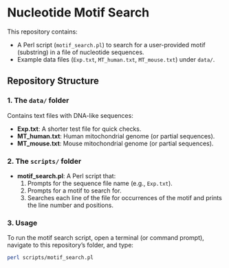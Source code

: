# Nucleotide Motif Search

This repository contains:
- A Perl script (`motif_search.pl`) to search for a user-provided motif (substring) in a file of nucleotide sequences.
- Example data files (`Exp.txt`, `MT_human.txt`, `MT_mouse.txt`) under `data/`.

## Repository Structure
### 1. The `data/` folder
Contains text files with DNA-like sequences:
- **Exp.txt**: A shorter test file for quick checks.
- **MT_human.txt**: Human mitochondrial genome (or partial sequences).
- **MT_mouse.txt**: Mouse mitochondrial genome (or partial sequences).

### 2. The `scripts/` folder
- **motif_search.pl**: A Perl script that:
  1. Prompts for the sequence file name (e.g., `Exp.txt`).
  2. Prompts for a motif to search for.
  3. Searches each line of the file for occurrences of the motif and prints the line number and positions.

### 3. Usage

To run the motif search script, open a terminal (or command prompt), navigate to this repository’s folder, and type:

```bash
perl scripts/motif_search.pl
